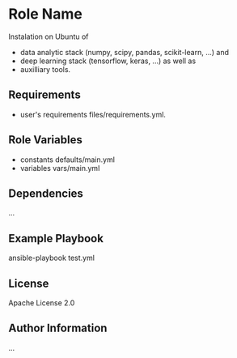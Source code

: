 Role Name
=========

Instalation on Ubuntu of 
- data analytic stack (numpy, scipy, pandas, scikit-learn, ...) and 
- deep learning stack (tensorflow, keras, ...) as well as 
- auxilliary tools.

Requirements
------------

- user's requirements files/requirements.yml.

Role Variables
--------------

- constants defaults/main.yml 
- variables vars/main.yml

Dependencies
------------

...

Example Playbook
----------------

ansible-playbook test.yml

License
-------

Apache License 2.0

Author Information
------------------

...
